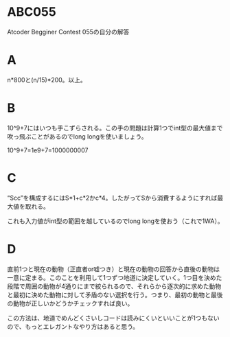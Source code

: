 # ABC055
Atcoder Begginer Contest 055の自分の解答

# A
n\*800と(n/15)\*200。以上。

# B
10^9+7にはいつも手こずらされる。この手の問題は計算1つでint型の最大値まで吹っ飛ぶことがあるのでlong longを使いましょう。

10^9+7=1e9+7=1000000007

# C
“Scc”を構成するにはS\*1+c\*2かc\*4。したがってSから消費するようにすれば最大値を取れる。

これも入力値がint型の範囲を越しているのでlong longを使おう（これで1WA）。

# D
直前1つと現在の動物（正直者or嘘つき）と現在の動物の回答から直後の動物は一意に定まる。このことを利用して1つずつ地道に決定していく。1つ目を決めた段階で周囲の動物が4通りにまで絞られるので、それらから逐次的に求めた動物と最初に決めた動物に対して矛盾のない選択を行う。つまり、最初の動物と最後の動物が正しいかどうかチェックすれば良い。

この方法は、地道でめんどくさいしコードは読みにくいといいことが1つもないので、もっとエレガントなやり方はあると思う。
